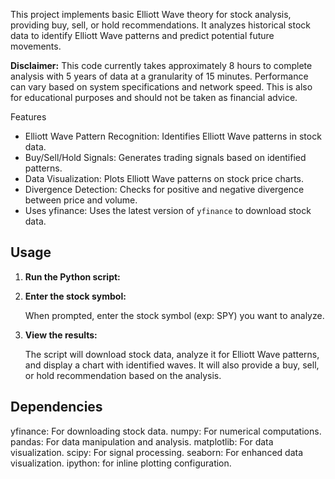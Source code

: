 
This project implements basic Elliott Wave theory for stock analysis, providing buy, sell, or hold recommendations. It analyzes historical stock data to identify Elliott Wave patterns and predict potential future movements.

**Disclaimer:** This code currently takes approximately 8 hours to complete analysis with 5 years of data at a granularity of 15 minutes. Performance can vary based on system specifications and network speed. This is also for educational purposes and should not be taken as financial advice.

Features

* Elliott Wave Pattern Recognition: Identifies Elliott Wave patterns in stock data.
* Buy/Sell/Hold Signals: Generates trading signals based on identified patterns.
* Data Visualization: Plots Elliott Wave patterns on stock price charts.
* Divergence Detection: Checks for positive and negative divergence between price and volume.
* Uses yfinance: Uses the latest version of `yfinance` to download stock data.

## Usage

1.  **Run the Python script:**

2.  **Enter the stock symbol:**

    When prompted, enter the stock symbol (exp: SPY) you want to analyze.

3.  **View the results:**

    The script will download stock data, analyze it for Elliott Wave patterns, and display a chart with identified waves. It will also provide a buy, sell, or hold recommendation based on the analysis.

## Dependencies

yfinance: For downloading stock data.
numpy: For numerical computations.
pandas: For data manipulation and analysis.
matplotlib: For data visualization.
scipy: For signal processing.
seaborn: For enhanced data visualization.
ipython: for inline plotting configuration.
